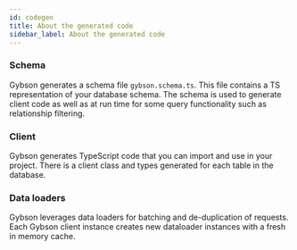 ```yaml
---
id: codegen
title: About the generated code
sidebar_label: About the generated code
---
```



### Schema

Gybson generates a schema file `gybson.schema.ts`. 
This file contains a TS representation of your database schema.
The schema is used to generate client code as well as at run time for some
query functionality such as relationship filtering.

### Client

Gybson generates TypeScript code that you can import and use in your project.
There is a client class and types generated for each table in the database. 

### Data loaders

Gybson leverages data loaders for batching and de-duplication of requests.
Each Gybson client instance creates new dataloader instances with a fresh in memory cache.
